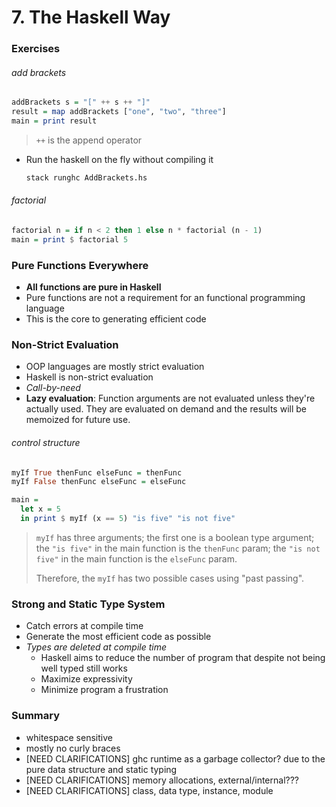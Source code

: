 # 7. The Haskell Way

### Exercises

###### add brackets

```hs
addBrackets s = "[" ++ s ++ "]"
result = map addBrackets ["one", "two", "three"]
main = print result
```

> `++` is the append operator

- Run the haskell on the fly without compiling it
  ```bash
  stack runghc AddBrackets.hs
  ```

###### factorial

```hs
factorial n = if n < 2 then 1 else n * factorial (n - 1)
main = print $ factorial 5
```

### Pure Functions Everywhere

- **All functions are pure in Haskell**
- Pure functions are not a requirement for an functional programming language
- This is the core to generating efficient code

### Non-Strict Evaluation

- OOP languages are mostly strict evaluation
- Haskell is non-strict evaluation
- _Call-by-need_
- **Lazy evaluation**: Function arguments are not evaluated unless they're actually used. They are evaluated on demand and the results will be memoized for future use.

###### control structure

```hs
myIf True thenFunc elseFunc = thenFunc
myIf False thenFunc elseFunc = elseFunc

main =
  let x = 5
  in print $ myIf (x == 5) "is five" "is not five"
```

> `myIf` has three arguments; the first one is a boolean type argument;
> the `"is five"` in the main function is the `thenFunc` param;
> the `"is not five"` in the main function is the `elseFunc` param.
>
> Therefore, the `myIf` has two possible cases using "past passing".

### Strong and Static Type System

- Catch errors at compile time
- Generate the most efficient code as possible
- _Types are deleted at compile time_
  - Haskell aims to reduce the number of program that despite not being well typed still works
  - Maximize expressivity
  - Minimize program a frustration

### Summary

- whitespace sensitive
- mostly no curly braces
- [NEED CLARIFICATIONS] ghc runtime as a garbage collector? due to the pure data structure and static typing
- [NEED CLARIFICATIONS] memory allocations, external/internal???
- [NEED CLARIFICATIONS] class, data type, instance, module
